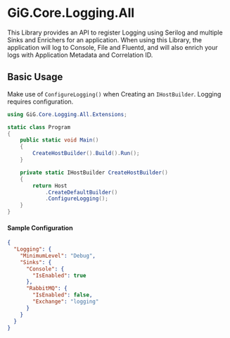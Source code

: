 ﻿# GiG.Core.Logging.All

This Library provides an API to register Logging using Serilog and multiple Sinks and Enrichers for an application. When using this Library, the application will log to Console, File and Fluentd, and will also enrich your logs with Application Metadata and Correlation ID.

## Basic Usage

Make use of `ConfigureLogging()` when Creating an `IHostBuilder`. Logging requires configuration.

```csharp
using GiG.Core.Logging.All.Extensions;

static class Program
{
    public static void Main()
    {
        CreateHostBuilder().Build().Run();
    }

    private static IHostBuilder CreateHostBuilder()
    {
        return Host
            .CreateDefaultBuilder()
            .ConfigureLogging();
    }
}
```

#### Sample Configuration

```json
{
  "Logging": {
    "MinimumLevel": "Debug",
    "Sinks": {
      "Console": {
        "IsEnabled": true
      },
      "RabbitMQ": {
        "IsEnabled": false,
        "Exchange": "logging"
      }
    }
  }
}
```